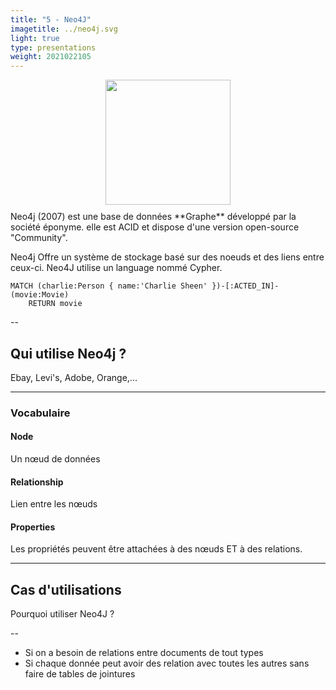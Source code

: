 ```yaml
---
title: "5 - Neo4J"
imagetitle: ../neo4j.svg
light: true
type: presentations
weight: 2021022105
---
```



<div style="display: flex; align-content: center; justify-content: center; margin-bottom: 10px;">
<img src="../neo4j.svg" style="width:200px;"/>
</div>
Neo4j (2007) est une base de données **Graphe** développé par la société éponyme. elle est ACID et dispose d'une version open-source "Community".

Neo4j Offre un système de stockage basé sur des noeuds et des liens entre ceux-ci. Neo4J utilise un language nommé Cypher.

```cypher
MATCH (charlie:Person { name:'Charlie Sheen' })-[:ACTED_IN]-(movie:Movie)
    RETURN movie
```

--
## Qui utilise Neo4j ?
Ebay, Levi's, Adobe, Orange,...


---
### Vocabulaire
#### Node
Un nœud de données
#### Relationship
Lien entre les nœuds
#### Properties
Les propriétés peuvent être attachées à des nœuds ET à des relations. 

---
## Cas d'utilisations

Pourquoi utiliser Neo4J ?

--

- Si on a besoin de relations entre documents de tout types
- Si chaque donnée peut avoir des relation avec toutes les autres sans faire de tables de jointures